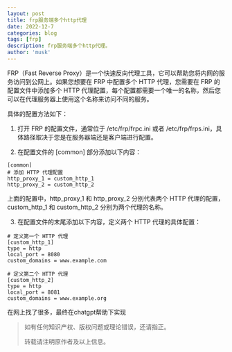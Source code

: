 ```yaml
---
layout: post
title: frp服务端多个http代理
date: 2022-12-7
categories: blog
tags: [frp]
description: frp服务端多个http代理。
author: 'musk'
---
```

FRP（Fast Reverse Proxy）是一个快速反向代理工具，它可以帮助您将内网的服务访问到公网上。如果您想要在 FRP 中配置多个 HTTP 代理，您需要在 FRP 的配置文件中添加多个 HTTP 代理配置，每个配置都需要一个唯一的名称，然后您可以在代理服务器上使用这个名称来访问不同的服务。

具体的配置方法如下：

1. 打开 FRP 的配置文件，通常位于 /etc/frp/frpc.ini 或者 /etc/frp/frps.ini，具体路径取决于您是在服务器端还是客户端进行配置。

2. 在配置文件的 [common] 部分添加以下内容：

```
[common]
# 添加 HTTP 代理配置
http_proxy_1 = custom_http_1
http_proxy_2 = custom_http_2
```

上面的配置中，http_proxy_1 和 http_proxy_2 分别代表两个 HTTP 代理的配置，custom_http_1 和 custom_http_2 分别为两个代理的名称。

3. 在配置文件的末尾添加以下内容，定义两个 HTTP 代理的具体配置：

```
# 定义第一个 HTTP 代理
[custom_http_1]
type = http
local_port = 8080
custom_domains = www.example.com

# 定义第二个 HTTP 代理
[custom_http_2]
type = http
local_port = 8081
custom_domains = www.example.org
```

在网上找了很多，最终在chatgpt帮助下实现

> 如有任何知识产权、版权问题或理论错误，还请指正。
>
> 转载请注明原作者及以上信息。